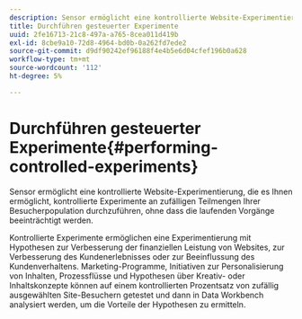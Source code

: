 ```yaml
---
description: Sensor ermöglicht eine kontrollierte Website-Experimentierung, die es Ihnen ermöglicht, kontrollierte Experimente an zufälligen Teilmengen Ihrer Besucherpopulation durchzuführen, ohne dass die laufenden Vorgänge beeinträchtigt werden.
title: Durchführen gesteuerter Experimente
uuid: 2fe16713-21c8-497a-a765-8cea011d419b
exl-id: 8cbe9a10-72d8-4964-bd0b-0a262fd7ede2
source-git-commit: d9df90242ef96188f4e4b5e6d04cfef196b0a628
workflow-type: tm+mt
source-wordcount: '112'
ht-degree: 5%

---
```


# Durchführen gesteuerter Experimente{#performing-controlled-experiments}

Sensor ermöglicht eine kontrollierte Website-Experimentierung, die es Ihnen ermöglicht, kontrollierte Experimente an zufälligen Teilmengen Ihrer Besucherpopulation durchzuführen, ohne dass die laufenden Vorgänge beeinträchtigt werden.

Kontrollierte Experimente ermöglichen eine Experimentierung mit Hypothesen zur Verbesserung der finanziellen Leistung von Websites, zur Verbesserung des Kundenerlebnisses oder zur Beeinflussung des Kundenverhaltens. Marketing-Programme, Initiativen zur Personalisierung von Inhalten, Prozessflüsse und Hypothesen über Kreativ- oder Inhaltskonzepte können auf einem kontrollierten Prozentsatz von zufällig ausgewählten Site-Besuchern getestet und dann in Data Workbench analysiert werden, um die Vorteile der Hypothesen zu ermitteln.
